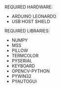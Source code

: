 REQUIRED HARDWARE:

- ARDUINO LEONARDO
- USB HOST SHIELD

REQUIRED LIBRARIES:

- NUMPY
- MSS
- PILLOW
- TERMCOLOR
- PYSERIAL
- KEYBOARD
- OPENCV-PYTHON
- PYWIN32
- PYAUTOGUI
